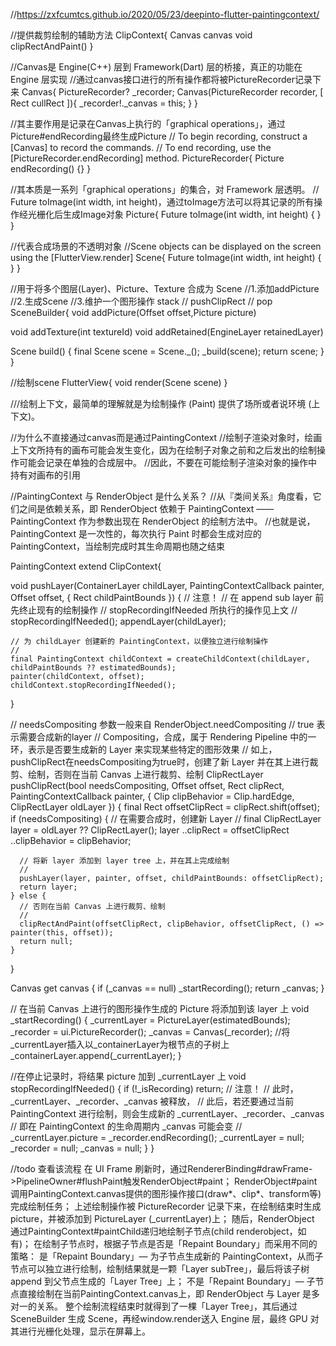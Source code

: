 //https://zxfcumtcs.github.io/2020/05/23/deepinto-flutter-paintingcontext/

//提供裁剪绘制的辅助方法
ClipContext{
  Canvas canvas
  void clipRectAndPaint()
}

//Canvas是 Engine(C++) 层到 Framework(Dart) 层的桥接，真正的功能在 Engine 层实现
//通过canvas接口进行的所有操作都将被PictureRecorder记录下来
Canvas{
  PictureRecorder? _recorder;
  Canvas(PictureRecorder recorder, [ Rect cullRect ]){
    _recorder!._canvas = this;
  }
}

//其主要作用是记录在Canvas上执行的「graphical operations」，通过Picture#endRecording最终生成Picture
// To begin recording, construct a [Canvas] to record the commands.
// To end recording, use the [PictureRecorder.endRecording] method.
PictureRecorder{
  Picture endRecording() {}
}

//其本质是一系列「graphical operations」的集合，对 Framework 层透明。
// Future<Image> toImage(int width, int height)，通过toImage方法可以将其记录的所有操作经光栅化后生成Image对象
Picture{
  Future<Image> toImage(int width, int height) {
  }
}

//代表合成场景的不透明对象
//Scene objects can be displayed on the screen using the [FlutterView.render]
Scene{
  Future<Image> toImage(int width, int height) {
  }
}

//用于将多个图层(Layer)、Picture、Texture 合成为 Scene
//1.添加addPicture
//2.生成Scene
//3.维护一个图形操作 stack
//   pushClipRect
//   pop
SceneBuilder{
   void addPicture(Offset offset,Picture picture)

   void addTexture(int textureId)
   void addRetained(EngineLayer retainedLayer)

   Scene build() {
       final Scene scene = Scene._();
       _build(scene);
       return scene;
     }
}

//绘制scene
FlutterView{
   void render(Scene scene)
}

///绘制上下文，最简单的理解就是为绘制操作 (Paint) 提供了场所或者说环境 (上下文)。

//为什么不直接通过canvas而是通过PaintingContext
//绘制子渲染对象时，绘画上下文所持有的画布可能会发生变化，因为在绘制子对象之前和之后发出的绘制操作可能会记录在单独的合成层中。
//因此，不要在可能绘制子渲染对象的操作中持有对画布的引用

//PaintingContext 与 RenderObject 是什么关系？
//从『类间关系』角度看，它们之间是依赖关系，即 RenderObject 依赖于 PaintingContext —— PaintingContext 作为参数出现在 RenderObject 的绘制方法中。
//也就是说，PaintingContext 是一次性的，每次执行 Paint 时都会生成对应的 PaintingContext，当绘制完成时其生命周期也随之结束

PaintingContext extend ClipContext{

  void pushLayer(ContainerLayer childLayer, PaintingContextCallback painter, Offset offset, { Rect childPaintBounds }) {
    // 注意！
    // 在 append sub layer 前先终止现有的绘制操作
    // stopRecordingIfNeeded 所执行的操作见上文
    //
    stopRecordingIfNeeded();
    appendLayer(childLayer);

    // 为 childLayer 创建新的 PaintingContext，以便独立进行绘制操作
    //
    final PaintingContext childContext = createChildContext(childLayer, childPaintBounds ?? estimatedBounds);
    painter(childContext, offset);
    childContext.stopRecordingIfNeeded();
  }

  // needsCompositing 参数一般来自 RenderObject.needCompositing
  // true 表示需要合成新的layer
  // Compositing，合成，属于 Rendering Pipeline 中的一环，表示是否要生成新的 Layer 来实现某些特定的图形效果
  // 如上，pushClipRect在needsCompositing为true时，创建了新 Layer 并在其上进行裁剪、绘制，否则在当前 Canvas 上进行裁剪、绘制
  ClipRectLayer pushClipRect(bool needsCompositing, Offset offset, Rect clipRect, PaintingContextCallback painter, { Clip clipBehavior = Clip.hardEdge, ClipRectLayer oldLayer }) {
    final Rect offsetClipRect = clipRect.shift(offset);
    if (needsCompositing) {
      // 在需要合成时，创建新 Layer
      //
      final ClipRectLayer layer = oldLayer ?? ClipRectLayer();
      layer
        ..clipRect = offsetClipRect
        ..clipBehavior = clipBehavior;

      // 将新 layer 添加到 layer tree 上，并在其上完成绘制
      //
      pushLayer(layer, painter, offset, childPaintBounds: offsetClipRect);
      return layer;
    } else {
      // 否则在当前 Canvas 上进行裁剪、绘制
      //
      clipRectAndPaint(offsetClipRect, clipBehavior, offsetClipRect, () => painter(this, offset));
      return null;
    }
  }


  Canvas get canvas {
      if (_canvas == null)
        _startRecording();
      return _canvas;
    }

  // 在当前 Canvas 上进行的图形操作生成的 Picture 将添加到该 layer 上
   void _startRecording() {
      _currentLayer = PictureLayer(estimatedBounds);
      _recorder = ui.PictureRecorder();
      _canvas = Canvas(_recorder);
      //将_currentLayer插入以_containerLayer为根节点的子树上
      _containerLayer.append(_currentLayer);
    }

   //在停止记录时，将结果 picture 加到 _currentLayer 上
   void stopRecordingIfNeeded() {
       if (!_isRecording)
         return;
       // 注意！
       // 此时，_currentLayer、_recorder、_canvas 被释放，
       // 此后，若还要通过当前 PaintingContext 进行绘制，则会生成新的 _currentLayer、_recorder、_canvas
       // 即在 PaintingContext 的生命周期内 _canvas 可能会变
       //
       _currentLayer.picture = _recorder.endRecording();
       _currentLayer = null;
       _recorder = null;
       _canvas = null;
     }
}

//todo 查看该流程
在 UI Frame 刷新时，通过RendererBinding#drawFrame->PipelineOwner#flushPaint触发RenderObject#paint；
RenderObject#paint调用PaintingContext.canvas提供的图形操作接口(draw*、clip*、transform等)完成绘制任务；
上述绘制操作被 PictureRecorder 记录下来，在绘制结束时生成 picture，并被添加到 PictureLayer (_currentLayer)上；
随后，RenderObject 通过PaintingContext#paintChild递归地绘制子节点(child renderobject，如有)；
在绘制子节点时，根据子节点是否是「Repaint Boundary」而采用不同的策略：
是「Repaint Boundary」— 为子节点生成新的 PaintingContext，从而子节点可以独立进行绘制，绘制结果就是一颗「Layer subTree」，最后将该子树 append 到父节点生成的「Layer Tree」上；
不是「Repaint Boundary」— 子节点直接绘制在当前PaintingContext.canvas上，即 RenderObject 与 Layer 是多对一的关系。
整个绘制流程结束时就得到了一棵「Layer Tree」，其后通过 SceneBuilder 生成 Scene，再经window.render送入 Engine 层，最终 GPU 对其进行光栅化处理，显示在屏幕上。
